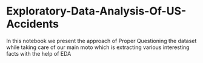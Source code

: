 # Exploratory-Data-Analysis-Of-US-Accidents
In this notebook we present the approach of Proper Questioning the dataset while taking care of our main moto which is extracting various interesting facts with the help of EDA
